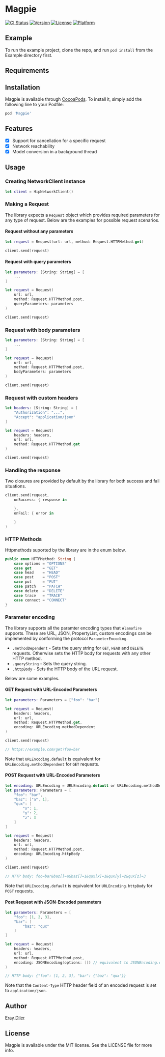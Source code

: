 # Magpie

[![CI Status](https://img.shields.io/travis/eraydiler/Magpie.svg?style=flat)](https://travis-ci.org/eraydiler/Magpie)
[![Version](https://img.shields.io/cocoapods/v/Magpie.svg?style=flat)](https://cocoapods.org/pods/Magpie)
[![License](https://img.shields.io/cocoapods/l/Magpie.svg?style=flat)](https://cocoapods.org/pods/Magpie)
[![Platform](https://img.shields.io/cocoapods/p/Magpie.svg?style=flat)](https://cocoapods.org/pods/Magpie)

## Example

To run the example project, clone the repo, and run `pod install` from the Example directory first.

## Requirements

## Installation

Magpie is available through [CocoaPods](https://cocoapods.org). To install
it, simply add the following line to your Podfile:

```ruby
pod 'Magpie'
```

## Features
- [x] Support for cancellation for a specific request
- [x] Network reachability
- [x] Model conversion in a background thread

## Usage
### Creating NetworkClient instance
```swift
let client = HipNetworkClient()
```

### Making a Request
The library expects a `Request` object which provides required parameters for any type of request. Below are the examples for possible request scenarios.

#### Request without any parameters
```swift
let request = Request(url: url, method: Request.HTTPMethod.get)

client.send(request)
```

#### Request with query parameters
```swift
let parameters: [String: String] = [
    ...
]

let request = Request(
    url: url,
    method: Request.HTTPMethod.post,
    queryParameters: parameters
)

client.send(request)
```

### Request with body parameters
```swift
let parameters: [String: String] = [
    ...
]

let request = Request(
    url: url,
    method: Request.HTTPMethod.post,
    bodyParameters: parameters
)

client.send(request)
```

### Request with custom headers
```swift
let headers: [String: String] = [
    "Authorization": "...",
    "Accept": "application/json"
]

let request = Request(
    headers: headers,
    url: url,
    method: Request.HTTPMethod.get
)

client.send(request)
```


### Handling the response
Two closures are provided by default by the library for both success and fail situations.

```swift
client.send(request,
    onSuccess: { response in

    },
    onFail: { error in

    }
)

```

### HTTP Methods
Httpmethods suported by the library are in the enum below.

```swift
public enum HTTPMethod: String {
    case options = "OPTIONS"
    case get     = "GET"
    case head    = "HEAD"
    case post    = "POST"
    case put     = "PUT"
    case patch   = "PATCH"
    case delete  = "DELETE"
    case trace   = "TRACE"
    case connect = "CONNECT"
}
```

### Parameter encoding
The library supports all the paramter encoding types that `Alamofire` supports. These are URL, JSON, PropertyList, custom encodings can be implemented by conforming the protocol `ParameterEncoding`.

- `.methodDependent` - Sets the query string for `GET`, `HEAD` and `DELETE` requests. Otherwise sets the HTTP body for requests with any other HTTP method.
- `.queryString` - Sets the query string.
- `.httpBody` - Sets the HTTP body of the URL request.

Below are some examples.

#### GET Request with URL-Encoded Parameters
```swift
let parameters: Parameters = ["foo": "bar"]

let request = Request(
    headers: headers,
    url: url,
    method: Request.HTTPMethod.get,
    encoding: URLEncoding.methodDependent
)

client.send(request)

// https://example.com/get?foo=bar
```

Note that `URLEncoding.default` is equivalent for `URLEncoding.methodDependent` for `GET` requests. 

#### POST Request with URL-Encoded Parameters

```swift
let encoding: URLEncoding = URLEncoding.default or URLEncoding.methodDependent
let parameters: Parameters = [
    "foo": "bar",
    "baz": ["a", 1],
    "qux": [
        "x": 1,
        "y": 2,
        "z": 3
    ]
]

let request = Request(
    headers: headers,
    url: url,
    method: Request.HTTPMethod.post,
    encoding: URLEncoding.httpBody
)

client.send(request)

// HTTP body: foo=bar&baz[]=a&baz[]=1&qux[x]=1&qux[y]=2&qux[z]=3
```

Note that `URLEncoding.default` is equivalent for `URLEncoding.httpBody` for `POST` requests. 

#### Post Request with JSON-Encoded parameters

```swift
let parameters: Parameters = [
    "foo": [1, 2, 3],
    "bar": [
        "baz": "qux"
    ]
]

let request = Request(
    headers: headers,
    url: url,
    method: Request.HTTPMethod.post,
    encoding: JSONEncoding(options: []) // equivalent to JSONEncoding.default
)

// HTTP body: {"foo": [1, 2, 3], "bar": {"baz": "qux"}}
```

Note that the `Content-Type` HTTP header field of an encoded request is set to `application/json`.

## Author

[Eray Diler](https://twitter.com/eray_diler)

## License

Magpie is available under the MIT license. See the LICENSE file for more info.
